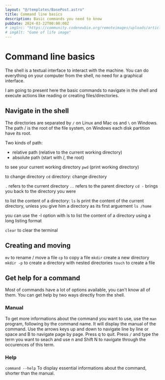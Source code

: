 ```yaml
---
layout: "@/templates/BasePost.astro"
title: Command line basics
description: Basic commands you need to know
pubDate: 2024-03-22T00:00:00Z
# imgSrc: "https://community.codenewbie.org/remoteimages/uploads/articles/hpliusk9ryd2sz8klhfy.PNG"
# imgAlt: "Game of life image"
---
```


# Command line basics

The shell is a textual interface to interact with the machine.
You can do everything on your computer from the shell, no need for a graphical interface.

I am going to present here the basic commands to navigate in the shell and execute actions
like reading or creating files/directories.


## Navigate in the shell
The directories are separated by `/` on Linux and Mac os and `\` on Windows.
The path / is the root of the file system, on Windows each disk partition have its root.

Two kinds of path: 
- relative path (relative to the current working directory)
- absolute path (start with /, the root)


to see your current working directory 
`pwd` (print working directory)

to change directory
`cd` directory:  change directory

`.` refers to the current directory
`..` refers to the parent directory
`cd -` brings you back to the directory you were

to list the content of a directory:
`ls`
ls print the content of the current directory, unless you give him a directory as its first arguement
`ls /home`

you can use the -l option with ls to list the content of a directory using a long listing format

`clear` to clear the terminal


## Creating and moving
`mv` to rename / move a file
`cp` to copy a file
`mkdir` create a new directory
`mkdir -p` to create a directory with nested directories
`touch` to create a file

## Get help for a command
Most of commands have a lot of options available, you can't know all of them. You can get help by two ways directly from the shell.

### Manual
To get more informations about the command you want to use, use the `man` program, following by the command name. It will display the manual of the command.
Use the arrows keys up and down to navigate line by line or space and B to navigate page by page.
Press q to quit.
Press `/` and type the term you want to seach and use n and Shift N to navigate through the occurences of this term.

### Help
`command --help` 
To display essential informations about the command, shorter than the manual.